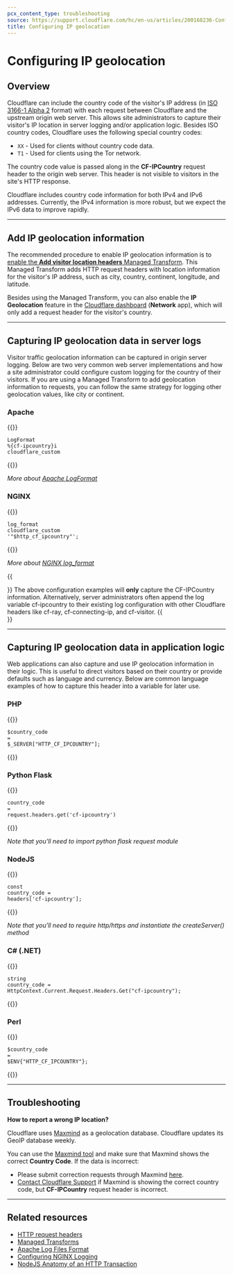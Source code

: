 ```yaml
---
pcx_content_type: troubleshooting
source: https://support.cloudflare.com/hc/en-us/articles/200168236-Configuring-IP-geolocation
title: Configuring IP geolocation
---
```


# Configuring IP geolocation



## Overview

Cloudflare can include the country code of the visitor's IP address (in [ISO 3166-1 Alpha 2](https://en.wikipedia.org/wiki/ISO_3166-1_alpha-2) format) with each request between Cloudflare and the upstream origin web server. This allows site administrators to capture their visitor's IP location in server logging and/or application logic. Besides ISO country codes, Cloudflare uses the following special country codes:

-   `XX` - Used for clients without country code data.
-   `T1` - Used for clients using the Tor network.

The country code value is passed along in the **CF-IPCountry** request header to the origin web server. This header is not visible to visitors in the site's HTTP response.

Cloudflare includes country code information for both IPv4 and IPv6 addresses. Currently, the IPv4 information is more robust, but we expect the IPv6 data to improve rapidly.

___

## Add IP geolocation information

The recommended procedure to enable IP geolocation information is to [enable the **Add visitor location headers** Managed Transform](https://developers.cloudflare.com/rules/transform/managed-transforms/reference/). This Managed Transform adds HTTP request headers with location information for the visitor's IP address, such as city, country, continent, longitude, and latitude.

Besides using the Managed Transform, you can also enable the **IP Geolocation** feature in the [Cloudflare dashboard](https://dash.cloudflare.com/) (**Network** app), which will only add a request header for the visitor's country.

___

## Capturing IP geolocation data in server logs

Visitor traffic geolocation information can be captured in origin server logging. Below are two very common web server implementations and how a site administrator could configure custom logging for the country of their visitors. If you are using a Managed Transform to add geolocation information to requests, you can follow the same strategy for logging other geolocation values, like city or continent.

### Apache


{{<raw>}}<pre class="CodeBlock CodeBlock-with-rows CodeBlock-scrolls-horizontally CodeBlock-is-light-in-light-theme CodeBlock--language-txt" language="txt"><code><span class="CodeBlock--rows"><span class="CodeBlock--rows-content"><span class="CodeBlock--row"><span class="CodeBlock--row-indicator"></span><div class="CodeBlock--row-content"><span class="CodeBlock--token-plain">LogFormat %{cf-ipcountry}i cloudflare_custom</span></div></span></span></span></code></pre>{{</raw>}}

_More about_ [_Apache LogFormat_](https://httpd.apache.org/docs/2.4/logs.html)

### NGINX


{{<raw>}}<pre class="CodeBlock CodeBlock-with-rows CodeBlock-scrolls-horizontally CodeBlock-is-light-in-light-theme CodeBlock--language-txt" language="txt"><code><span class="CodeBlock--rows"><span class="CodeBlock--rows-content"><span class="CodeBlock--row"><span class="CodeBlock--row-indicator"></span><div class="CodeBlock--row-content"><span class="CodeBlock--token-plain">log_format cloudflare_custom '&quot;$http_cf_ipcountry&quot;';</span></div></span></span></span></code></pre>{{</raw>}}

_More about_ [_NGINX log\_format_](https://docs.nginx.com/nginx/admin-guide/monitoring/logging/)

{{<Aside type="info">}}
The above configuration examples will **only** capture the CF-IPCountry
information. Alternatively, server administrators often append the log
variable cf-ipcountry to their existing log configuration with other
Cloudflare headers like cf-ray, cf-connecting-ip, and cf-visitor.
{{</Aside>}}

___

## Capturing IP geolocation data in application logic

Web applications can also capture and use IP geolocation information in their logic. This is useful to direct visitors based on their country or provide defaults such as language and currency. Below are common language examples of how to capture this header into a variable for later use.

### PHP


{{<raw>}}<pre class="CodeBlock CodeBlock-with-rows CodeBlock-scrolls-horizontally CodeBlock-is-light-in-light-theme CodeBlock--language-txt" language="txt"><code><span class="CodeBlock--rows"><span class="CodeBlock--rows-content"><span class="CodeBlock--row"><span class="CodeBlock--row-indicator"></span><div class="CodeBlock--row-content"><span class="CodeBlock--token-plain">$country_code = $_SERVER[&quot;HTTP_CF_IPCOUNTRY&quot;];</span></div></span></span></span></code></pre>{{</raw>}}

### Python Flask


{{<raw>}}<pre class="CodeBlock CodeBlock-with-rows CodeBlock-scrolls-horizontally CodeBlock-is-light-in-light-theme CodeBlock--language-txt" language="txt"><code><span class="CodeBlock--rows"><span class="CodeBlock--rows-content"><span class="CodeBlock--row"><span class="CodeBlock--row-indicator"></span><div class="CodeBlock--row-content"><span class="CodeBlock--token-plain">country_code = request.headers.get('cf-ipcountry')</span></div></span></span></span></code></pre>{{</raw>}}

_Note that you'll need to import python flask request module_

### NodeJS


{{<raw>}}<pre class="CodeBlock CodeBlock-with-rows CodeBlock-scrolls-horizontally CodeBlock-is-light-in-light-theme CodeBlock--language-txt" language="txt"><code><span class="CodeBlock--rows"><span class="CodeBlock--rows-content"><span class="CodeBlock--row"><span class="CodeBlock--row-indicator"></span><div class="CodeBlock--row-content"><span class="CodeBlock--token-plain">const country_code = headers['cf-ipcountry'];</span></div></span></span></span></code></pre>{{</raw>}}

_Note that you'll need to require http/https and instantiate the createServer() method_

### C# (.NET)


{{<raw>}}<pre class="CodeBlock CodeBlock-with-rows CodeBlock-scrolls-horizontally CodeBlock-is-light-in-light-theme CodeBlock--language-txt" language="txt"><code><span class="CodeBlock--rows"><span class="CodeBlock--rows-content"><span class="CodeBlock--row"><span class="CodeBlock--row-indicator"></span><div class="CodeBlock--row-content"><span class="CodeBlock--token-plain">string country_code = HttpContext.Current.Request.Headers.Get(&quot;cf-ipcountry&quot;);</span></div></span></span></span></code></pre>{{</raw>}}

### Perl


{{<raw>}}<pre class="CodeBlock CodeBlock-with-rows CodeBlock-scrolls-horizontally CodeBlock-is-light-in-light-theme CodeBlock--language-txt" language="txt"><code><span class="CodeBlock--rows"><span class="CodeBlock--rows-content"><span class="CodeBlock--row"><span class="CodeBlock--row-indicator"></span><div class="CodeBlock--row-content"><span class="CodeBlock--token-plain">$country_code = $ENV{&quot;HTTP_CF_IPCOUNTRY&quot;};</span></div></span></span></span></code></pre>{{</raw>}}

___

## Troubleshooting

**How to report a wrong IP location?**

Cloudflare uses [Maxmind](https://www.maxmind.com/) as a geolocation database. Cloudflare updates its GeoIP database weekly.

You can use the [Maxmind tool](https://www.maxmind.com/en/geoip2-precision-demo) and make sure that Maxmind shows the correct **Country Code**. If the data is incorrect:

-   Please submit correction requests through Maxmind [here](https://support.maxmind.com/hc/en-us/articles/4408252036123-GeoIP-Corrections).
-   [Contact Cloudflare Support](https://support.cloudflare.com/hc/en-us/articles/200172476-Contacting-Cloudflare-Support) if Maxmind is showing the correct country code, but **CF-IPCountry** request header is incorrect.

___

## Related resources

-   [HTTP request headers](https://developers.cloudflare.com/fundamentals/get-started/http-request-headers)
-   [Managed Transforms](https://developers.cloudflare.com/rules/transform/managed-transforms/)
-   [Apache Log Files Format](https://httpd.apache.org/docs/2.4/logs.html)
-   [Configuring NGINX Logging](https://docs.nginx.com/nginx/admin-guide/monitoring/logging/)
-   [NodeJS Anatomy of an HTTP Transaction](https://nodejs.org/en/docs/guides/anatomy-of-an-http-transaction/)
